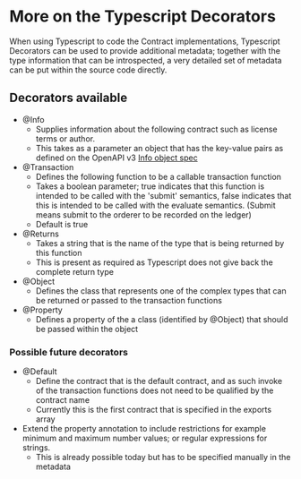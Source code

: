 # More on the Typescript Decorators

When using Typescript to code the Contract implementations, Typescript Decorators can be used to provide additional metadata; together with the type information that can be introspected, a very detailed set of metadata can be put within the source code directly.

## Decorators available

- @Info
  - Supplies information about the following contract such as license terms or author.
  - This takes as a parameter an object that has the key-value pairs as defined on the OpenAPI v3 [Info object spec](https://github.com/OAI/OpenAPI-Specification/blob/master/versions/3.0.2.md#infoObject)
- @Transaction
  - Defines the following function to be a callable transaction function
  - Takes a boolean parameter; true indicates that this function is intended to be called with the 'submit' semantics, false indicates that this is intended to be called with the evaluate semantics.  (Submit means submit to the orderer to be recorded on the ledger)
  - Default is true
- @Returns
  - Takes a string that is the name of the type that is being returned by this function
  - This is present as required as Typescript does not give back the complete return type
- @Object
  - Defines the class that represents one of the complex types that can be returned or passed to the transaction functions
- @Property
  - Defines a property of the a class (identified by @Object) that should be passed within the object

### Possible future decorators

- @Default
  - Define the contract that is the default contract, and as such invoke of the transaction functions does not need to be qualified by the contract name
  - Currently this is the first contract that is specified in the exports array
- Extend the property annotation to include restrictions for example minimum and maximum number values; or regular expressions for strings.
  - This is already possible today but has to be specified manually in the metadata